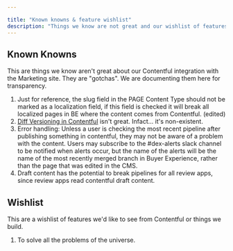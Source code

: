 ```yaml
---

title: "Known knowns & feature wishlist"
description: "Things we know are not great and our wishlist of features"
---
```


## Known Knowns

This are things we know aren't great about our Contentful integration with the Marketing site. They are "gotchas". We are documenting them here for transparency. 

1. Just for reference, the slug field in the PAGE Content Type should not be marked as a localization field, if this field is checked it will break all localized pages in BE where the content comes from Contentful. (edited)  
2. [Diff Versioning in Contentful](https://gitlab.com/gitlab-com/marketing/digital-experience/buyer-experience/-/issues/3226) isn't great. Infact... it's non-existent.
3. Error handling: Unless a user is checking the most recent pipeline after publishing something in contentful, they may not be aware of a problem with the content. Users may subscribe to the #dex-alerts slack channel to be notified when alerts occur, but the name of the alerts will be the name of the most recently merged branch in Buyer Experience, rather than the page that was edited in the CMS. 
4. Draft content has the potential to break pipelines for all review apps, since review apps read contentful draft content.

## Wishlist

This are a wishlist of features we'd like to see from Contentful or things we build. 

1. To solve all the problems of the universe.
